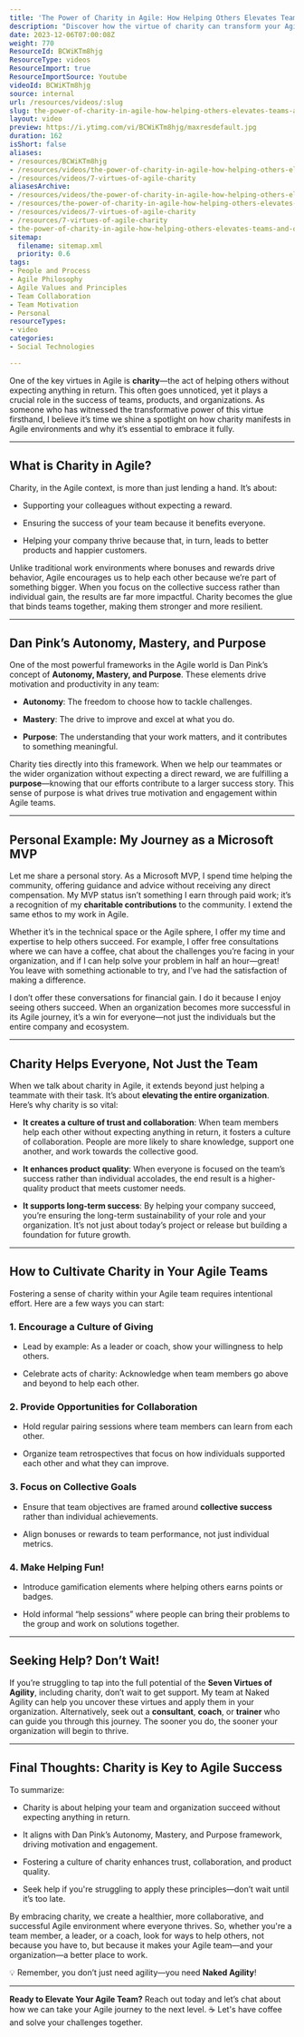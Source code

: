 ```yaml
---
title: 'The Power of Charity in Agile: How Helping Others Elevates Teams and Organizations'
description: "Discover how the virtue of charity can transform your Agile approach, fostering team success and community support. Watch now for powerful insights! \U0001F31F"
date: 2023-12-06T07:00:08Z
weight: 770
ResourceId: BCWiKTm8hjg
ResourceType: videos
ResourceImport: true
ResourceImportSource: Youtube
videoId: BCWiKTm8hjg
source: internal
url: /resources/videos/:slug
slug: the-power-of-charity-in-agile-how-helping-others-elevates-teams-and-organizations
layout: video
preview: https://i.ytimg.com/vi/BCWiKTm8hjg/maxresdefault.jpg
duration: 162
isShort: false
aliases:
- /resources/BCWiKTm8hjg
- /resources/videos/the-power-of-charity-in-agile-how-helping-others-elevates-teams-and-organizations
- /resources/videos/7-virtues-of-agile-charity
aliasesArchive:
- /resources/videos/the-power-of-charity-in-agile-how-helping-others-elevates-teams-and-organizations
- /resources/the-power-of-charity-in-agile-how-helping-others-elevates-teams-and-organizations
- /resources/videos/7-virtues-of-agile-charity
- /resources/7-virtues-of-agile-charity
- the-power-of-charity-in-agile-how-helping-others-elevates-teams-and-organizations
sitemap:
  filename: sitemap.xml
  priority: 0.6
tags:
- People and Process
- Agile Philosophy
- Agile Values and Principles
- Team Collaboration
- Team Motivation
- Personal
resourceTypes:
- video
categories:
- Social Technologies

---
```

One of the key virtues in Agile is **charity**—the act of helping others without expecting anything in return. This often goes unnoticed, yet it plays a crucial role in the success of teams, products, and organizations. As someone who has witnessed the transformative power of this virtue firsthand, I believe it’s time we shine a spotlight on how charity manifests in Agile environments and why it’s essential to embrace it fully.

* * *

## **What is Charity in Agile?**

Charity, in the Agile context, is more than just lending a hand. It’s about:

- Supporting your colleagues without expecting a reward.

- Ensuring the success of your team because it benefits everyone.

- Helping your company thrive because that, in turn, leads to better products and happier customers.

Unlike traditional work environments where bonuses and rewards drive behavior, Agile encourages us to help each other because we’re part of something bigger. When you focus on the collective success rather than individual gain, the results are far more impactful. Charity becomes the glue that binds teams together, making them stronger and more resilient.

* * *

## **Dan Pink’s Autonomy, Mastery, and Purpose**

One of the most powerful frameworks in the Agile world is Dan Pink’s concept of **Autonomy, Mastery, and Purpose**. These elements drive motivation and productivity in any team:

- **Autonomy**: The freedom to choose how to tackle challenges.

- **Mastery**: The drive to improve and excel at what you do.

- **Purpose**: The understanding that your work matters, and it contributes to something meaningful.

Charity ties directly into this framework. When we help our teammates or the wider organization without expecting a direct reward, we are fulfilling a **purpose**—knowing that our efforts contribute to a larger success story. This sense of purpose is what drives true motivation and engagement within Agile teams.

* * *

## **Personal Example: My Journey as a Microsoft MVP**

Let me share a personal story. As a Microsoft MVP, I spend time helping the community, offering guidance and advice without receiving any direct compensation. My MVP status isn’t something I earn through paid work; it’s a recognition of my **charitable contributions** to the community. I extend the same ethos to my work in Agile.

Whether it’s in the technical space or the Agile sphere, I offer my time and expertise to help others succeed. For example, I offer free consultations where we can have a coffee, chat about the challenges you’re facing in your organization, and if I can help solve your problem in half an hour—great! You leave with something actionable to try, and I’ve had the satisfaction of making a difference.

I don’t offer these conversations for financial gain. I do it because I enjoy seeing others succeed. When an organization becomes more successful in its Agile journey, it’s a win for everyone—not just the individuals but the entire company and ecosystem.

* * *

## **Charity Helps Everyone, Not Just the Team**

When we talk about charity in Agile, it extends beyond just helping a teammate with their task. It’s about **elevating the entire organization**. Here’s why charity is so vital:

- **It creates a culture of trust and collaboration**: When team members help each other without expecting anything in return, it fosters a culture of collaboration. People are more likely to share knowledge, support one another, and work towards the collective good.

- **It enhances product quality**: When everyone is focused on the team’s success rather than individual accolades, the end result is a higher-quality product that meets customer needs.

- **It supports long-term success**: By helping your company succeed, you’re ensuring the long-term sustainability of your role and your organization. It’s not just about today’s project or release but building a foundation for future growth.

* * *

## **How to Cultivate Charity in Your Agile Teams**

Fostering a sense of charity within your Agile team requires intentional effort. Here are a few ways you can start:

### **1\. Encourage a Culture of Giving**

- Lead by example: As a leader or coach, show your willingness to help others.

- Celebrate acts of charity: Acknowledge when team members go above and beyond to help each other.

### **2\. Provide Opportunities for Collaboration**

- Hold regular pairing sessions where team members can learn from each other.

- Organize team retrospectives that focus on how individuals supported each other and what they can improve.

### **3\. Focus on Collective Goals**

- Ensure that team objectives are framed around **collective success** rather than individual achievements.

- Align bonuses or rewards to team performance, not just individual metrics.

### **4\. Make Helping Fun!**

- Introduce gamification elements where helping others earns points or badges.

- Hold informal “help sessions” where people can bring their problems to the group and work on solutions together.

* * *

## **Seeking Help? Don’t Wait!**

If you’re struggling to tap into the full potential of the **Seven Virtues of Agility**, including charity, don’t wait to get support. My team at Naked Agility can help you uncover these virtues and apply them in your organization. Alternatively, seek out a **consultant**, **coach**, or **trainer** who can guide you through this journey. The sooner you do, the sooner your organization will begin to thrive.

* * *

## **Final Thoughts: Charity is Key to Agile Success**

To summarize:

- Charity is about helping your team and organization succeed without expecting anything in return.

- It aligns with Dan Pink’s Autonomy, Mastery, and Purpose framework, driving motivation and engagement.

- Fostering a culture of charity enhances trust, collaboration, and product quality.

- Seek help if you're struggling to apply these principles—don’t wait until it’s too late.

By embracing charity, we create a healthier, more collaborative, and successful Agile environment where everyone thrives. So, whether you're a team member, a leader, or a coach, look for ways to help others, not because you have to, but because it makes your Agile team—and your organization—a better place to work.

💡 Remember, you don’t just need agility—you need **Naked Agility**!

* * *

**Ready to Elevate Your Agile Team?** Reach out today and let’s chat about how we can take your Agile journey to the next level. ☕ Let's have coffee and solve your challenges together.
